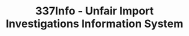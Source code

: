 ---
layout: default
bigquery: https://console.cloud.google.com/bigquery?p=patents-public-data&d=usitc_investigations&page=dataset&project=sheets-management-319211
citation: US International Trade Commission 337Info Unfair Import Investigations Information
  System
contributors: US International Trade Comission
cost: None
description: US International Trade Commission 337Info Unfair Import Investigations
  Information System contains data on investigations done under Section 337. Section
  337 declares the infringement of certain statutory intellectual property rights
  and other forms of unfair competition in import trade to be unlawful practices.
  Most Section 337 investigations involve allegations of patent or registered trademark
  infringement.
documentation: FAQ and tutorial available on the site
last_edit: 04/11/2022, 13:44:02
location: https://pubapps2.usitc.gov/337external/
maintained_by: US International Trade Comission
schema_fields:
- patentNumbers
- copyrightNumbers
- cafcAppeals
- issueDateOtherNonFinal
- respondent
- title
- aljAssigned
- finalDetNoViolation
- teoReliefGranted
- ouiiAttorney
- markmanHearing
- docketNo
- scheduledEndDateEvidHear
- lastUpdated
- publication_number
- currentActiveALJ
- dateOfPublicationFrNotice
- trademarkNumbers
- startDateMarkmanHearing
- endDateMarkmanHearing
- teoIdDueDate
- actualEndDateEvidHear
- actualStartDateEvidHear
- complainant
- finalIdOnViolationDue
- investigationNo
- teoProceedingInvolved
- gcAttorney
- ouiiParticipation
- teoIdIssueDate
- internalRemand
- targetDate
- investigationTermDate
- finalDetViolation
- currentStatus
- patentNumber
- dateCreated
- scheduledStartDateEvidHear
- id
- finalIdOnViolationIssue
- htsNumbers
- invUnfairAct
- investigationType
- dateComplaintFiled
shortname: unfair_import_investigations
tags:
- import
- legal
- trade
timeframe: 2008-2021 (prior to 2008 downloadable as a JSON file)
title: 337Info - Unfair Import Investigations Information System
uuid: 2721f5ec-e599-4890-9265-9706719fc71e
---